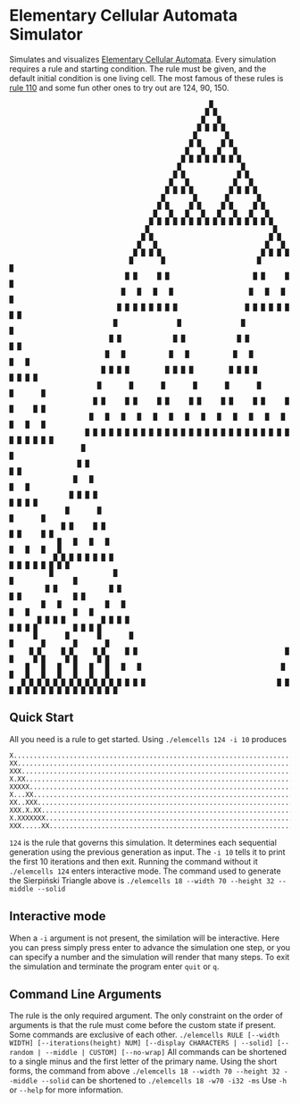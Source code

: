 # Elementary Cellular Automata Simulator
Simulates and visualizes [Elementary Cellular Automata](https://en.wikipedia.org/wiki/Elementary_cellular_automaton). Every simulation requires a rule and starting condition. The rule must be given, and the default initial condition is one living cell. The most famous of these rules is [rule 110](https://en.wikipedia.org/wiki/Rule_110) and some fun other ones to try out are 124, 90, 150.

```
                                                  █
                                                 █ █
                                                █   █
                                               █ █ █ █
                                              █       █
                                             █ █     █ █
                                            █   █   █   █
                                           █ █ █ █ █ █ █ █
                                          █               █
                                         █ █             █ █
                                        █   █           █   █
                                       █ █ █ █         █ █ █ █
                                      █       █       █       █
                                     █ █     █ █     █ █     █ █
                                    █   █   █   █   █   █   █   █
                                   █ █ █ █ █ █ █ █ █ █ █ █ █ █ █ █
                                  █                               █
                                 █ █                             █ █
                                █   █                           █   █
                               █ █ █ █                         █ █ █ █
                              █       █                       █       █
                             █ █     █ █                     █ █     █ █
                            █   █   █   █                   █   █   █   █
                           █ █ █ █ █ █ █ █                 █ █ █ █ █ █ █ █
                          █               █               █               █
                         █ █             █ █             █ █             █ █
                        █   █           █   █           █   █           █   █
                       █ █ █ █         █ █ █ █         █ █ █ █         █ █ █ █
                      █       █       █       █       █       █       █       █
                     █ █     █ █     █ █     █ █     █ █     █ █     █ █     █ █
                    █   █   █   █   █   █   █   █   █   █   █   █   █   █   █   █
                   █ █ █ █ █ █ █ █ █ █ █ █ █ █ █ █ █ █ █ █ █ █ █ █ █ █ █ █ █ █ █ █
                  █                                                               █
                 █ █                                                             █ █
                █   █                                                           █   █
               █ █ █ █                                                         █ █ █ █
              █       █                                                       █       █
             █ █     █ █                                                     █ █     █ █
            █   █   █   █                                                   █   █   █   █
           █ █ █ █ █ █ █ █                                                 █ █ █ █ █ █ █ █
          █               █                                               █               █
         █ █             █ █                                             █ █             █ █
        █   █           █   █                                           █   █           █   █
       █ █ █ █         █ █ █ █                                         █ █ █ █         █ █ █ █
      █       █       █       █                                       █       █       █       █
     █ █     █ █     █ █     █ █                                     █ █     █ █     █ █     █ █
    █   █   █   █   █   █   █   █                                   █   █   █   █   █   █   █   █
   █ █ █ █ █ █ █ █ █ █ █ █ █ █ █ █                                 █ █ █ █ █ █ █ █ █ █ █ █ █ █ █ █
```

## Quick Start
All you need is a rule to get started. Using `./elemcells 124 -i 10` produces
```
X...................................................................................................
XX..................................................................................................
XXX.................................................................................................
X.XX................................................................................................
XXXXX...............................................................................................
X...XX..............................................................................................
XX..XXX.............................................................................................
XXX.X.XX............................................................................................
X.XXXXXXX...........................................................................................
XXX.....XX..........................................................................................
```
`124` is the rule that governs this simulation. It determines each sequential generation using the previous generation as input. The `-i 10` tells it to print the first 10 iterations and then exit. Running the command without it `./elemcells 124` enters interactive mode. The command used to generate the Sierpiński Triangle above is `./elemcells 18 --width 70 --height 32 --middle --solid`
## Interactive mode
When a `-i` argument is not present, the similation will be interactive. Here you can press simply press enter to advance the simulation one step, or you can specify a number and the simulation will render that many steps. To exit the simulation and terminate the program enter `quit` or `q`.
## Command Line Arguments
The rule is the only required argument. The only constraint on the order of arguments is that the rule must come before the custom state if present.
Some commands are exclusive of each other.
`./elemcells RULE [--width WIDTH] [--iterations(height) NUM] [--display CHARACTERS | --solid] [--random | --middle | CUSTOM] [--no-wrap]`
All commands can be shortened to a single minus and the first letter of the primary name. Using the short forms, the command from above `./elemcells 18 --width 70 --height 32 --middle --solid` can be shortened to `./elemcells 18 -w70 -i32 -ms`
Use `-h` or `--help` for more information.